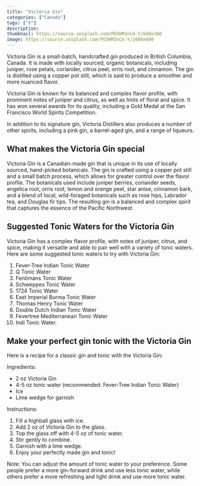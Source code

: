 ```yaml
---
title: "Victoria Gin"
categories: ["Canada"]
tags: ["V"]
description: 
thumbnail: https://source.unsplash.com/PO3HM3nCm-Y/640x360
image: https://source.unsplash.com/PO3HM3nCm-Y/1600x600
---
```


Victoria Gin is a small-batch, handcrafted gin produced in British Columbia, Canada. It is made with locally sourced, organic botanicals, including juniper, rose petals, coriander, citrus peel, orris root, and cinnamon. The gin is distilled using a copper pot still, which is said to produce a smoother and more nuanced flavor.

Victoria Gin is known for its balanced and complex flavor profile, with prominent notes of juniper and citrus, as well as hints of floral and spice. It has won several awards for its quality, including a Gold Medal at the San Francisco World Spirits Competition.

In addition to its signature gin, Victoria Distillers also produces a number of other spirits, including a pink gin, a barrel-aged gin, and a range of liqueurs.

## What makes the Victoria Gin special

Victoria Gin is a Canadian-made gin that is unique in its use of locally sourced, hand-picked botanicals. The gin is crafted using a copper pot still and a small batch process, which allows for greater control over the flavor profile. The botanicals used include juniper berries, coriander seeds, angelica root, orris root, lemon and orange peel, star anise, cinnamon bark, and a blend of local, wild-foraged botanicals such as rose hips, Labrador tea, and Douglas fir tips. The resulting gin is a balanced and complex spirit that captures the essence of the Pacific Northwest.

## Suggested Tonic Waters for the Victoria Gin

Victoria Gin has a complex flavor profile, with notes of juniper, citrus, and spice, making it versatile and able to pair well with a variety of tonic waters. Here are some suggested tonic waters to try with Victoria Gin:

1.  Fever-Tree Indian Tonic Water
2.  Q Tonic Water
3.  Fentimans Tonic Water
4.  Schweppes Tonic Water
5.  1724 Tonic Water
6.  East Imperial Burma Tonic Water
7.  Thomas Henry Tonic Water
8.  Double Dutch Indian Tonic Water
9.  Fevertree Mediterranean Tonic Water
10.  Indi Tonic Water.

## Make your perfect gin tonic with the Victoria Gin

Here is a recipe for a classic gin and tonic with the Victoria Gin:

Ingredients:

-   2 oz Victoria Gin
-   4-5 oz tonic water (recommended: Fever-Tree Indian Tonic Water)
-   Ice
-   Lime wedge for garnish

Instructions:

1.  Fill a highball glass with ice.
2.  Add 2 oz of Victoria Gin to the glass.
3.  Top the glass off with 4-5 oz of tonic water.
4.  Stir gently to combine.
5.  Garnish with a lime wedge.
6.  Enjoy your perfectly made gin and tonic!

Note: You can adjust the amount of tonic water to your preference. Some people prefer a more gin-forward drink and use less tonic water, while others prefer a more refreshing and light drink and use more tonic water.